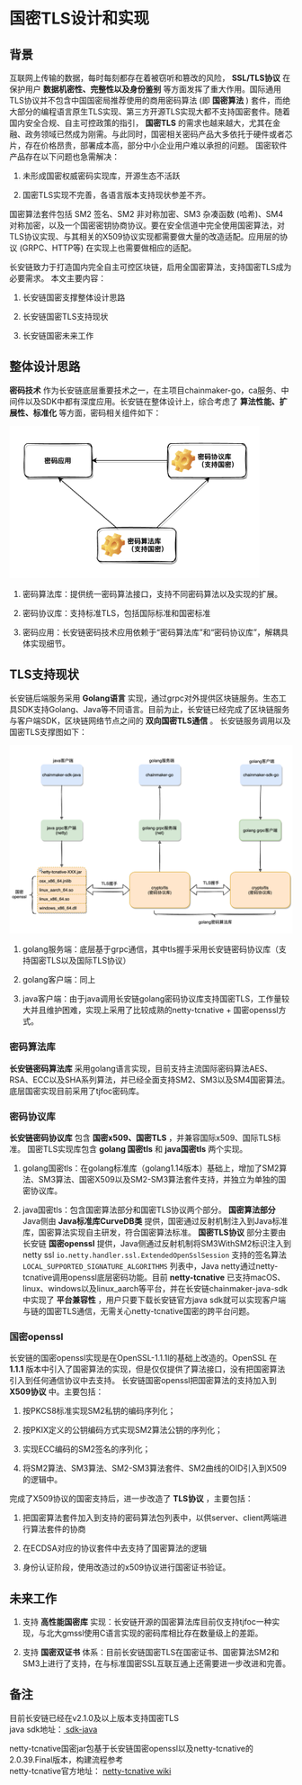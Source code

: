 # 国密TLS设计和实现
## 背景

互联网上传输的数据，每时每刻都存在着被窃听和篡改的风险， __SSL/TLS协议__ 在保护用户 __数据机密性、完整性以及身份鉴别__ 等方面发挥了重大作用。国际通用TLS协议并不包含中国国密局推荐使用的商用密码算法 (即 __国密算法__ ) 套件，而绝大部分的编程语言原生TLS实现、第三方开源TLS实现大都不支持国密套件。随着国内安全合规、自主可控政策的指引， __国密TLS__ 的需求也越来越大，尤其在金融、政务领域已然成为刚需。与此同时，国密相关密码产品大多依托于硬件或者芯片，存在价格昂贵，部署成本高，部分中小企业用户难以承担的问题。 国密软件产品存在以下问题也急需解决：

1. 未形成国密权威密码实现库，开源生态不活跃

2. 国密TLS实现不完善，各语言版本支持现状参差不齐。

国密算法套件包括 SM2 签名、SM2 非对称加密、SM3 杂凑函数 (哈希)、SM4 对称加密，以及一个国密密钥协商协议。要在安全信道中完全使用国密算法，对TLS协议实现、与其相关的X509协议实现都需要做大量的改造适配。应用层的协议 (GRPC、HTTP等) 在实现上也需要做相应的适配。

长安链致力于打造国内完全自主可控区块链，启用全国密算法，支持国密TLS成为必要需求。
本文主要内容：

1. 长安链国密支撑整体设计思路

2. 长安链国密TLS支持现状

3. 长安链国密未来工作

## 整体设计思路

 __密码技术__ 作为长安链底层重要技术之一，在主项目chainmaker-go，ca服务、中间件以及SDK中都有深度应用。长安链在整体设计上，综合考虑了 __算法性能、扩展性、标准化__ 等方面，密码相关组件如下：
 
 <img loading="lazy" src="../images/TLS-design-principal.png" style="zoom:50%;" />


1. 密码算法库：提供统一密码算法接口，支持不同密码算法以及实现的扩展。

2. 密码协议库：支持标准TLS，包括国际标准和国密标准

3. 密码应用：长安链密码技术应用依赖于“密码算法库”和“密码协议库”，解耦具体实现细节。

## TLS支持现状

长安链后端服务采用 __Golang语言__ 实现，通过grpc对外提供区块链服务。生态工具SDK支持Golang、Java等不同语言。目前为止，长安链已经完成了区块链服务与客户端SDK，区块链网络节点之间的 __双向国密TLS通信__ 。 
长安链服务调用以及国密TLS支撑图如下：

 <img loading="lazy" src="../images/TLS-interconn-flow.png" style="zoom:50%;" />

1. golang服务端：底层基于grpc通信，其中tls握手采用长安链密码协议库（支持国密TLS以及国际TLS协议）

2. golang客户端：同上

3. java客户端：由于java调用长安链golang密码协议库支持国密TLS，工作量较大并且维护困难，实现上采用了比较成熟的netty-tcnative + 国密openssl方式。

### 密码算法库

 __长安链密码算法库__ 采用golang语言实现，目前支持主流国际密码算法AES、RSA、ECC以及SHA系列算法，并已经全面支持SM2、SM3以及SM4国密算法。底层国密实现目前采用了tjfoc密码库。

### 密码协议库

 __长安链密码协议库__ 包含 __国密x509、国密TLS__ ，并兼容国际x509、国际TLS标准。 国密TLS实现库包含 __golang 国密tls__ 和 __java国密tls__ 两个实现。

1. golang国密tls：在golang标准库（golang1.14版本）基础上，增加了SM2算法、SM3算法、国密X509以及SM2-SM3算法套件支持，并独立为单独的国密协议库。

2. java国密tls：包含国密算法部分和国密TLS协议两个部分。 __国密算法部分__ Java侧由 __Java标准库CurveDB类__ 提供，国密通过反射机制注入到Java标准库，国密算法实现自主研发，符合国密算法标准。 __国密TLS协议__ 部分主要由长安链 __国密openssl__ 提供，Java侧通过反射机制将SM3WithSM2标识注入到netty ssl  `io.netty.handler.ssl.ExtendedOpenSslSession` 支持的签名算法 `LOCAL_SUPPORTED_SIGNATURE_ALGORITHMS` 列表中，Java netty通过netty-tcnative调用openssl底层密码功能。目前 __netty-tcnative__ 已支持macOS、linux、windows以及linux_aarch等平台，并在长安链chainmaker-java-sdk中实现了 __平台兼容性__ ，用户只要下载长安链官方java sdk就可以实现客户端与链的国密TLS通信，无需关心netty-tcnative国密的跨平台问题。

### __国密openssl__   
长安链的国密openssl实现是在OpenSSL-1.1.1l的基础上改造的。OpenSSL 在 __1.1.1__ 版本中引入了国密算法的实现，但是仅仅提供了算法接口，没有把国密算法引入到任何通信协议中去支持。
长安链国密openssl把国密算法的支持加入到 __X509协议__ 中。主要包括：

1. 按PKCS8标准实现SM2私钥的编码序列化；

2. 按PKIX定义的公钥编码方式实现SM2算法公钥的序列化；

3. 实现ECC编码的SM2签名的序列化；

4. 将SM2算法、SM3算法、SM2-SM3算法套件、SM2曲线的OID引入到X509的逻辑中。

完成了X509协议的国密支持后，进一步改造了 __TLS协议__ ，主要包括：

1. 把国密算法套件加入到支持的密码算法包列表中，以供server、client两端进行算法套件的协商

2. 在ECDSA对应的协议套件中去支持了国密算法的逻辑

3. 身份认证阶段，使用改造过的x509协议进行国密证书验证。

## 未来工作

1. 支持 __高性能国密库__ 实现：长安链开源的国密算法库目前仅支持tjfoc一种实现，与北大gmssl使用C语言实现的密码库相比存在数量级上的差距。

2. 支持 __国密双证书__ 体系：目前长安链国密TLS在国密证书、国密算法SM2和SM3上进行了支持，在与标准国密SSL互联互通上还需要进一步改进和完善。


## 备注
目前长安链已经在v2.1.0及以上版本支持国密TLS  
java sdk地址：<a href="https://git.chainmaker.org.cn/chainmaker/sdk-java"  target="_blank"> sdk-java </a>

netty-tcnative国密jar包基于长安链国密openssl以及netty-tcnative的2.0.39.Final版本，构建流程参考  
netty-tcnative官方地址： <a href="https://netty.io/wiki/forked-tomcat-native.html" target="_blank">netty-tcnative wiki</a>
